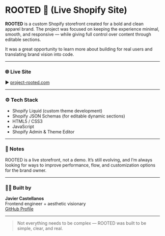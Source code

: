 # ROOTED 🌱 (Live Shopify Site)

**ROOTED** is a custom Shopify storefront created for a bold and clean apparel brand. The project was focused on keeping the experience minimal, smooth, and responsive — while giving full control over content through editable sections.

It was a great opportunity to learn more about building for real users and translating brand vision into code.

---

### 🌐 Live Site  
▶️ [project-rooted.com](https://project-rooted.com/)

---

### ⚙ Tech Stack  
- Shopify Liquid (custom theme development)  
- Shopify JSON Schemas (for editable dynamic sections)  
- HTML5 / CSS3  
- JavaScript  
- Shopify Admin & Theme Editor  

---

### 🧩 Notes

ROOTED is a live storefront, not a demo. It’s still evolving, and I’m always looking for ways to improve performance, flow, and customization options for the brand owner.

---

### 🙋‍♂️ Built by

**Javier Castellanos**  
Frontend engineer + aesthetic visionary  
[GitHub Profile](https://github.com/ViviereMori)

---

> Not everything needs to be complex — ROOTED was built to be simple, clear, and real.
